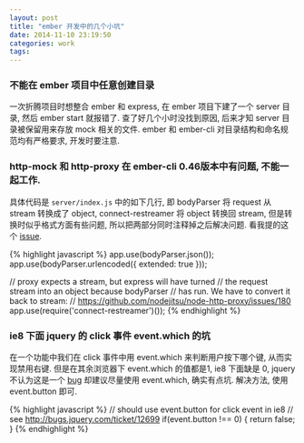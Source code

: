 ```yaml
---
layout: post
title: "ember 开发中的几个小坑"
date: 2014-11-10 23:19:50
categories: work
tags:
---
```


### 不能在 ember 项目中任意创建目录
一次折腾项目时想整合 ember 和 express, 在 ember 项目下建了一个 server 目录, 然后 ember start 就报错了.
查了好几个小时没找到原因, 后来才知 server 目录被保留用来存放 mock 相关的文件. ember 和 ember-cli 对目录结构和命名规范均有严格要求,
开发时要注意.

### http-mock 和 http-proxy 在 ember-cli 0.46版本中有问题, 不能一起工作.
具体代码是 `server/index.js` 中的如下几行, 即 bodyParser 将 request 从 stream 转换成了 object, connect-restreamer 将 object
转换回 stream, 但是转换时似乎格式方面有些问题, 所以把两部分同时注释掉之后解决问题. 看我提的这个 [issue](https://github.com/stefanpenner/ember-cli/issues/2424).

{% highlight javascript %}
  app.use(bodyParser.json());
  app.use(bodyParser.urlencoded({
    extended: true
  }));

  // proxy expects a stream, but express will have turned
  // the request stream into an object because bodyParser
  // has run. We have to convert it back to stream:
  // https://github.com/nodejitsu/node-http-proxy/issues/180
  app.use(require('connect-restreamer')());
{% endhighlight %}

### ie8 下面 jquery 的 click 事件 event.which 的坑

在一个功能中我们在 click 事件中用 event.which 来判断用户按下哪个键, 从而实现禁用右键.
但是在其余浏览器下 event.which 的值都是1, ie8 下面缺是 0, jquery 不认为这是一个 [bug](http://bugs.jquery.com/ticket/12699) 
却建议尽量使用 event.which, 确实有点坑. 解决方法, 使用 event.button 即可.

{% highlight javascript %}
   // should use event.button for click event in ie8
    // see http://bugs.jquery.com/ticket/12699
    if(event.button !== 0) {
      return false;
    }
{% endhighlight %}